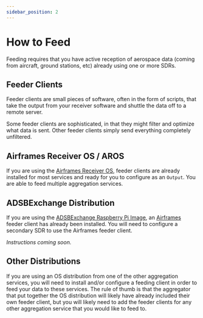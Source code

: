 ```yaml
---
sidebar_position: 2
---
```


# How to Feed

Feeding requires that you have active reception of aerospace data (coming from aircraft, ground stations, etc) already using one or more SDRs.

## Feeder Clients

Feeder clients are small pieces of software, often in the form of scripts, that take the output from your receiver software and shuttle the data off to a remote server.

Some feeder clients are sophisticated, in that they might filter and optimize what data is sent. Other feeder clients simply send everything completely unfiltered.

## Airframes Receiver OS / AROS

If you are using the [Airframes Receiver OS](https://docs.airframes.io/docs/aros), feeder clients are already installed for most services and ready for you to configure as an `Output`. You are able to feed multiple aggregation services.

## ADSBExchange Distribution

If you are using the [ADSBExchange Raspberry Pi Image](https://www.adsbexchange.com/how-to-feed/), an [Airframes](https://airframes.io) feeder client has already been installed. You will need to configure a secondary SDR to use the Airframes feeder client.

*Instructions coming soon.*

## Other Distributions

If you are using an OS distribution from one of the other aggregation services, you will need to install and/or configure a feeding client in order to feed your data to these services. The rule of thumb is that the aggregator that put together the OS distribution will likely have already included their own feeder client, but you will likely need to add the feeder clients for any other aggregation service that you would like to feed to.
